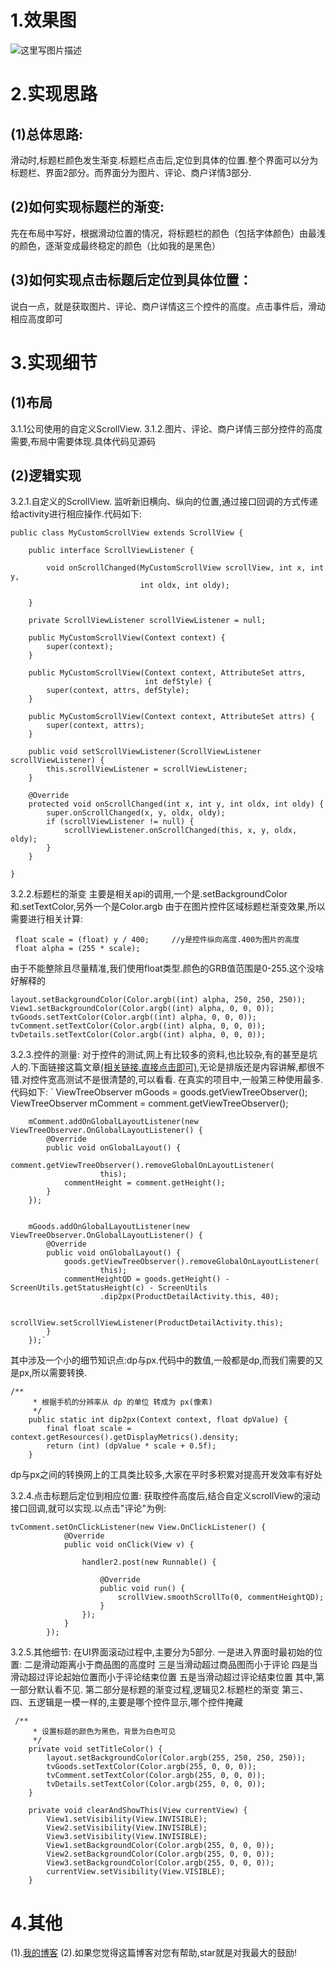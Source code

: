 # 1.效果图
 
 ![这里写图片描述](http://img.blog.csdn.net/20170701214412871?watermark/2/text/aHR0cDovL2Jsb2cuY3Nkbi5uZXQvZ2FvbGg4OQ==/font/5a6L5L2T/fontsize/400/fill/I0JBQkFCMA==/dissolve/70/gravity/SouthEast)
 
# 2.实现思路

## (1)总体思路:

   滑动时,标题栏颜色发生渐变.标题栏点击后,定位到具体的位置.整个界面可以分为标题栏、界面2部分。而界面分为图片、评论、商户详情3部分.
  
## (2)如何实现标题栏的渐变:
   先在布局中写好，根据滑动位置的情况，将标题栏的颜色（包括字体颜色）由最浅的颜色，逐渐变成最终稳定的颜色（比如我的是黑色）

## (3)如何实现点击标题后定位到具体位置：
   说白一点，就是获取图片、评论、商户详情这三个控件的高度。点击事件后，滑动相应高度即可    


# 3.实现细节

## (1)布局     
3.1.1公司使用的自定义ScrollView.
3.1.2.图片、评论、商户详情三部分控件的高度需要,布局中需要体现.具体代码见源码
## (2)逻辑实现
3.2.1.自定义的ScrollView.
    监听新旧横向、纵向的位置,通过接口回调的方式传递给activity进行相应操作.代码如下:

```
public class MyCustomScrollView extends ScrollView {

    public interface ScrollViewListener {

        void onScrollChanged(MyCustomScrollView scrollView, int x, int y,
                             int oldx, int oldy);

    }

    private ScrollViewListener scrollViewListener = null;

    public MyCustomScrollView(Context context) {
        super(context);
    }

    public MyCustomScrollView(Context context, AttributeSet attrs,
                              int defStyle) {
        super(context, attrs, defStyle);
    }

    public MyCustomScrollView(Context context, AttributeSet attrs) {
        super(context, attrs);
    }

    public void setScrollViewListener(ScrollViewListener scrollViewListener) {
        this.scrollViewListener = scrollViewListener;
    }

    @Override
    protected void onScrollChanged(int x, int y, int oldx, int oldy) {
        super.onScrollChanged(x, y, oldx, oldy);
        if (scrollViewListener != null) {
            scrollViewListener.onScrollChanged(this, x, y, oldx, oldy);
        }
    }

}
```
3.2.2.标题栏的渐变
     主要是相关api的调用,一个是.setBackgroundColor 和.setTextColor,另外一个是Color.argb
     由于在图片控件区域标题栏渐变效果,所以需要进行相关计算:
 

```
 float scale = (float) y / 400;     //y是控件纵向高度.400为图片的高度
 float alpha = (255 * scale);
```
由于不能整除且尽量精准,我们使用float类型.颜色的GRB值范围是0-255.这个没啥好解释的

```
layout.setBackgroundColor(Color.argb((int) alpha, 250, 250, 250));
View1.setBackgroundColor(Color.argb((int) alpha, 0, 0, 0));
tvGoods.setTextColor(Color.argb((int) alpha, 0, 0, 0));
tvComment.setTextColor(Color.argb((int) alpha, 0, 0, 0));                
tvDetails.setTextColor(Color.argb((int) alpha, 0, 0, 0));
```

3.2.3.控件的测量:
对于控件的测试,网上有比较多的资料,也比较杂,有的甚至是坑人的.下面链接这篇文章[(相关链接.直接点击即可)](http://blog.csdn.net/johnny901114/article/details/7839512),无论是排版还是内容讲解,都很不错.对控件宽高测试不是很清楚的,可以看看.
在真实的项目中,一般第三种使用最多.代码如下:
` ViewTreeObserver mGoods = goods.getViewTreeObserver();
        ViewTreeObserver mComment = comment.getViewTreeObserver();

        mComment.addOnGlobalLayoutListener(new ViewTreeObserver.OnGlobalLayoutListener() {
            @Override
            public void onGlobalLayout() {
                comment.getViewTreeObserver().removeGlobalOnLayoutListener(
                        this);
                commentHeight = comment.getHeight();
            }
        });


        mGoods.addOnGlobalLayoutListener(new ViewTreeObserver.OnGlobalLayoutListener() {
            @Override
            public void onGlobalLayout() {
                goods.getViewTreeObserver().removeGlobalOnLayoutListener(
                        this);
                commentHeightQD = goods.getHeight() - ScreenUtils.getStatusHeight(c) - ScreenUtils
                        .dip2px(ProductDetailActivity.this, 40);

                scrollView.setScrollViewListener(ProductDetailActivity.this);
            }
        });`

其中涉及一个小的细节知识点:dp与px.代码中的数值,一般都是dp,而我们需要的又是px,所以需要转换.

```
/**
     * 根据手机的分辨率从 dp 的单位 转成为 px(像素)
     */
    public static int dip2px(Context context, float dpValue) {
        final float scale = context.getResources().getDisplayMetrics().density;
        return (int) (dpValue * scale + 0.5f);
    }
```
dp与px之间的转换网上的工具类比较多,大家在平时多积累对提高开发效率有好处

3.2.4.点击标题后定位到相应位置:
获取控件高度后,结合自定义scrollView的滚动接口回调,就可以实现.以点击"评论"为例:

```
tvComment.setOnClickListener(new View.OnClickListener() {
            @Override
            public void onClick(View v) {

                handler2.post(new Runnable() {

                    @Override
                    public void run() {
                        scrollView.smoothScrollTo(0, commentHeightQD);
                    }
                });
            }
        });
```

3.2.5.其他细节:
在UI界面滚动过程中,主要分为5部分.
一是进入界面时最初始的位置: 
二是滑动距离小于商品图的高度时
三是当滑动超过商品图而小于评论
四是当滑动超过评论起始位置而小于评论结束位置
五是当滑动超过评论结束位置
其中,第一部分默认看不见.
第二部分是标题的渐变过程,逻辑见2.标题栏的渐变
第三、四、五逻辑是一模一样的,主要是哪个控件显示,哪个控件掩藏

```
 /**
     * 设置标题的颜色为黑色，背景为白色可见
     */
    private void setTitleColor() {
        layout.setBackgroundColor(Color.argb(255, 250, 250, 250));
        tvGoods.setTextColor(Color.argb(255, 0, 0, 0));
        tvComment.setTextColor(Color.argb(255, 0, 0, 0));
        tvDetails.setTextColor(Color.argb(255, 0, 0, 0));
    }

    private void clearAndShowThis(View currentView) {
        View1.setVisibility(View.INVISIBLE);
        View2.setVisibility(View.INVISIBLE);
        View3.setVisibility(View.INVISIBLE);
        View1.setBackgroundColor(Color.argb(255, 0, 0, 0));
        View2.setBackgroundColor(Color.argb(255, 0, 0, 0));
        View3.setBackgroundColor(Color.argb(255, 0, 0, 0));
        currentView.setVisibility(View.VISIBLE);
    }
```


# 4.其他

 (1).[我的博客](http://blog.csdn.net/gaolh89/article/details/74080088)
 (2).如果您觉得这篇博客对您有帮助,star就是对我最大的鼓励!
